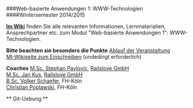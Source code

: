###Web-basierte Anwendungen 1: WWW-Technologien
####Wintersemester 2014/2015

**[Im Wiki](https://github.com/fh-koeln/wba1-2014/wiki)** finden Sie alle relevanten Informationen,
Lernmaterialien, Ansprechpartner etc. zum Modul "Web-basierte Anwendungen 1": WWW-Technologien.

**Bitte beachten sie besonders die Punkte**
[Ablauf der Veranstaltung](https://github.com/fh-koeln/wba1-2014/wiki/Ablauf-der-Veranstaltung)  
[MI-Wikiseite zum Einschreiben](http://www.medieninformatik.fh-koeln.de/w/index.php/Web-basierte_Anwendungen_1:_WWW-Technologien:WS1415) (undedingt erforderlich)

**Coaches**
[M.Sc. Stephan Pavlovic](http://www.railslove.com/stephan), [Railslove GmbH](http://railslove.com)  
[M.Sc. Jan Kus](https://github.com/koos), [Railslove GmbH](http://railslove.com)  
[B.Sc. Volker Schaefer](https://github.com/vschaefer), FH-Köln  
[Christian Poplawski](https://github.com/Plsr), FH-Köln  


** Git-Uebung **
